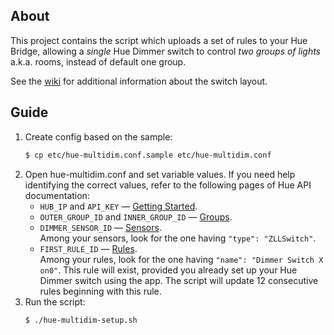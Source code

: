 ## About
This project contains the script which uploads a set of rules to your Hue Bridge, allowing a _single_ Hue Dimmer switch to control _two groups of lights_ a.k.a. rooms, instead of default one group.

See the [wiki](https://github.com/dtruebin/hue-multidim/wiki) for additional information about the switch layout.

## Guide
1. Create config based on the sample:
    ```bash
    $ cp etc/hue-multidim.conf.sample etc/hue-multidim.conf
    ```
2. Open hue-multidim.conf and set variable values. If you need help identifying the correct values, refer to the following pages of Hue API documentation:
    - `HUB_IP` and `API_KEY` — [Getting Started](https://www.developers.meethue.com/documentation/getting-started).
    - `OUTER_GROUP_ID` and `INNER_GROUP_ID` — [Groups](https://www.developers.meethue.com/documentation/groups-api#21_get_all_groups).
    - `DIMMER_SENSOR_ID` — [Sensors](https://www.developers.meethue.com/documentation/sensors-api#51_get_all_sensors).  
    Among your sensors, look for the one having `"type": "ZLLSwitch"`.
    - `FIRST_RULE_ID` — [Rules](https://developers.meethue.com/documentation/rules-api#61_get_all_rules).  
    Among your rules, look for the one having `"name": "Dimmer Switch X on0"`. This rule will exist, provided you already set up your Hue Dimmer switch using the app. The script will update 12 consecutive rules beginning with this rule.
3. Run the script:
    ```bash
    $ ./hue-multidim-setup.sh
    ```
